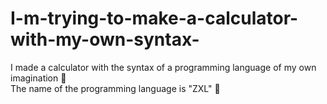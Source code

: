 # I-m-trying-to-make-a-calculator-with-my-own-syntax-
I made a calculator with the syntax of a programming language of my own imagination 🤣
<br>
The name of the programming language is "ZXL" 🤣
